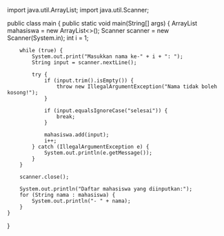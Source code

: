 import java.util.ArrayList;
import java.util.Scanner;

public class main {
    public static void main(String[] args) {
        ArrayList<String> mahasiswa = new ArrayList<>();
        Scanner scanner = new Scanner(System.in);
        int i = 1;

        while (true) {
            System.out.print("Masukkan nama ke-" + i + ": ");
            String input = scanner.nextLine();

            try {
                if (input.trim().isEmpty()) {
                    throw new IllegalArgumentException("Nama tidak boleh kosong!");
                }

                if (input.equalsIgnoreCase("selesai")) {
                    break;
                }

                mahasiswa.add(input);
                i++;
            } catch (IllegalArgumentException e) {
                System.out.println(e.getMessage());
            }
        }

        scanner.close();

        System.out.println("Daftar mahasiswa yang diinputkan:");
        for (String nama : mahasiswa) {
            System.out.println("- " + nama);
        }
    }
}
